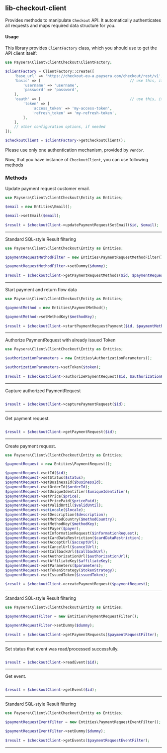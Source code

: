 
## lib-checkout-client

Provides methods to manipulate `Checkout` API.
It automatically authenticates all requests and maps required data structure for you.

#### Usage

This library provides `ClientFactory` class, which you should use to get the API client itself:

```php
use Paysera\Client\ClientCheckout\ClientFactory;

$clientFactory = ClientFactory::create([
    'base_url' => 'https://checkout-eu-a.paysera.com/checkout/rest/v1', // optional, in case you need a custom one.
    'basic' => [                                        // use this, it API requires Basic authentication.
        'username' => 'username',
        'password' => 'password',
    ],
    'oauth' => [                                        // use this, it API requires OAuth v2 authentication.
        'token' => [
            'access_token' => 'my-access-token',
            'refresh_token' => 'my-refresh-token',
        ],
    ],
    // other configuration options, if needed
]);

$checkoutClient = $clientFactory->getCheckoutClient();
```

Please use only one authentication mechanism, provided by `Vendor`.

Now, that you have instance of `CheckoutClient`, you can use following methods
### Methods

    
Update payment request customer email.


```php
use Paysera\Client\ClientCheckout\Entity as Entities;

$email = new Entities\Email();

$email->setEmail($email);
    
$result = $checkoutClient->updatePaymentRequestSetEmail($id, $email);
```
---


Standard SQL-style Result filtering


```php
use Paysera\Client\ClientCheckout\Entity as Entities;

$paymentRequestMethodFilter = new Entities\PaymentRequestMethodFilter();

$paymentRequestMethodFilter->setDummy($dummy);
    
$result = $checkoutClient->getPaymentRequestMethods($id, $paymentRequestMethodFilter);
```
---


Start payment and return flow data


```php
use Paysera\Client\ClientCheckout\Entity as Entities;

$paymentMethod = new Entities\PaymentMethod();

$paymentMethod->setMethodKey($methodKey);
    
$result = $checkoutClient->startPaymentRequestPayment($id, $paymentMethod);
```
---


Authorize PaymentRequest with already issued Token


```php
use Paysera\Client\ClientCheckout\Entity as Entities;

$authorizationParameters = new Entities\AuthorizationParameters();

$authorizationParameters->setToken($token);
    
$result = $checkoutClient->authorizePaymentRequest($id, $authorizationParameters);
```
---


Capture authorized PaymentRequest


```php

$result = $checkoutClient->capturePaymentRequest($id);
```
---


Get payment request.


```php

$result = $checkoutClient->getPaymentRequest($id);
```
---


Create payment request.


```php
use Paysera\Client\ClientCheckout\Entity as Entities;

$paymentRequest = new Entities\PaymentRequest();

$paymentRequest->setId($id);
$paymentRequest->setStatus($status);
$paymentRequest->setBusinessId($businessId);
$paymentRequest->setOrderId($orderId);
$paymentRequest->setUniqueIdentifier($uniqueIdentifier);
$paymentRequest->setPrice($price);
$paymentRequest->setPricePaid($pricePaid);
$paymentRequest->setValidUntil($validUntil);
$paymentRequest->setLocale($locale);
$paymentRequest->setDescription($description);
$paymentRequest->setMethodCountry($methodCountry);
$paymentRequest->setMethodKey($methodKey);
$paymentRequest->setPayer($payer);
$paymentRequest->setInformationRequest($informationRequest);
$paymentRequest->setCardDataRestriction($cardDataRestriction);
$paymentRequest->setAcceptUrl($acceptUrl);
$paymentRequest->setCancelUrl($cancelUrl);
$paymentRequest->setCallbackUrl($callbackUrl);
$paymentRequest->setAuthorizationUrl($authorizationUrl);
$paymentRequest->setAffiliateKey($affiliateKey);
$paymentRequest->setParameters($parameters);
$paymentRequest->setTokenStrategy($tokenStrategy);
$paymentRequest->setIssuedToken($issuedToken);
    
$result = $checkoutClient->createPaymentRequest($paymentRequest);
```
---

Standard SQL-style Result filtering


```php
use Paysera\Client\ClientCheckout\Entity as Entities;

$paymentRequestFilter = new Entities\PaymentRequestFilter();

$paymentRequestFilter->setDummy($dummy);
    
$result = $checkoutClient->getPaymentRequests($paymentRequestFilter);
```
---

    
Set status that event was read/processed successfully.


```php

$result = $checkoutClient->readEvent($id);
```
---


Get event.


```php

$result = $checkoutClient->getEvent($id);
```
---


Standard SQL-style Result filtering


```php
use Paysera\Client\ClientCheckout\Entity as Entities;

$paymentRequestEventFilter = new Entities\PaymentRequestEventFilter();

$paymentRequestEventFilter->setDummy($dummy);
    
$result = $checkoutClient->getEvents($paymentRequestEventFilter);
```
---


